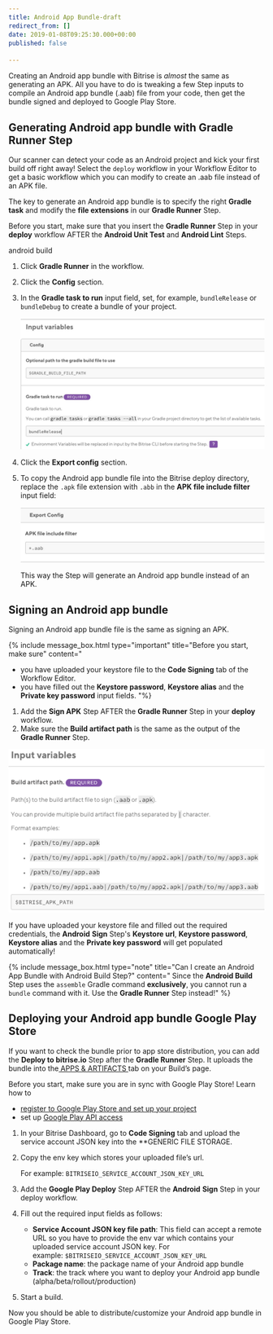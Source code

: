```yaml
---
title: Android App Bundle-draft
redirect_from: []
date: 2019-01-08T09:25:30.000+00:00
published: false

---
```

Creating an Android app bundle with Bitrise is _almost_ the same as generating an APK. All you have to do is tweaking a few Step inputs to compile an Android app bundle (.aab) file from your code, then get the bundle signed and deployed to Google Play Store.

## Generating Android app bundle with Gradle Runner Step

Our scanner can detect your code as an Android project and kick your first build off right away! Select the `deploy` workflow in your Workflow Editor to get a basic workflow which you can modify to create an .aab file instead of an APK file.

The key to generate an Android app bundle is to specify the right **Gradle task** and modify the **file extensions** in our **Gradle Runner** Step.

Before you start, make sure that you insert the **Gradle Runner** Step in your **deploy** workflow AFTER the **Android Unit Test** and **Android Lint** Steps.

android build

1. Click **Gradle Runner** in the workflow.
2. Click the **Config** section.
3. In the **Gradle task to run** input field, set, for example, `bundleRelease` or `bundleDebug` to create a bundle of your project.

   ![](/img/bundlerelease.jpg)
4. Click the **Export config** section.
5. To copy the Android app bundle file into the Bitrise deploy directory, replace the `.apk` file extension with `.abb` in the **APK file include filter** input field:

   ![](/img/include-filter.jpg)

   This way the Step will generate an Android app bundle instead of an APK.

## Signing an Android app bundle

Signing an Android app bundle file is the same as signing an APK.

{% include message_box.html type="important" title="Before you start, make sure" content="

* you have uploaded your keystore file to the **Code Signing** tab of the Workflow Editor.
* you have filled out the **Keystore password**, **Keystore alias** and the **Private key password** input fields.
  "%}

1. Add the **Sign APK** Step AFTER the **Gradle Runner** Step in your **deploy** workflow.
2. Make sure the **Build artifact path** is the same as the output of the **Gradle Runner** Step.

![](/img/bundle-signing.png)

If you have uploaded your keystore file and filled out the required credentials, the **Android** **Sign** Step's **Keystore url**, **Keystore password**, **Keystore alias** and the **Private key password** will get populated automatically!

{% include message_box.html type="note" title="Can I create an Android App Bundle with Android Build Step?" content=" Since the **Android Build** Step uses the `assemble` Gradle command **exclusively**, you cannot run a `bundle` command with it. Use the **Gradle Runner** Step instead!" %}

## Deploying your Android app bundle Google Play Store

If you want to check the bundle prior to app store distribution, you can add the **Deploy to bitrise.io** Step after the **Gradle Runner** Step. It uploads the bundle into the[ APPS & ARTIFACTS ](https://devcenter.bitrise.io/builds/build-artifacts-online/)tab on your Build’s page.

Before you start, make sure you are in sync with Google Play Store! Learn how to

* [register to Google Play Store and set up your project](https://devcenter.bitrise.io/tutorials/deploy/android-deployment/#register-to-google-play-store-and-set-up-your-first-project)
* set up [Google Play API access](https://devcenter.bitrise.io/tutorials/deploy/android-deployment/#set-up-google-play-api-access)

1. In your Bitrise Dashboard, go to **Code Signing** tab and upload the service account JSON key into the **GENERIC FILE STORAGE.
2. Copy the env key which stores your uploaded file’s url.

   For example: `BITRISEIO_SERVICE_ACCOUNT_JSON_KEY_URL`
3. Add the **Google Play Deploy** Step AFTER the **Android** **Sign** Step in your deploy workflow.
4. Fill out the required input fields as follows:
   * **Service Account JSON key file path**: This field can accept a remote URL so you have to provide the env var which contains your uploaded service account JSON key. For example: `$BITRISEIO_SERVICE_ACCOUNT_JSON_KEY_URL`
   * **Package name**: the package name of your Android app bundle
   * **Track**: the track where you want to deploy your Android app bundle (alpha/beta/rollout/production)
5. Start a build.

Now you should be able to distribute/customize your Android app bundle in Google Play Store.